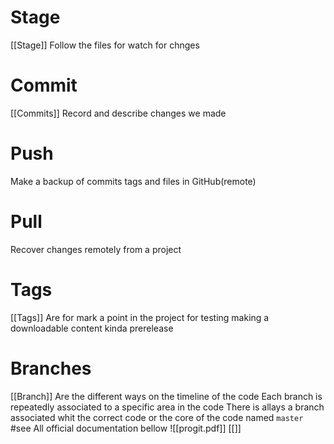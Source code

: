 # Stage
[[Stage]]
Follow the files for watch for chnges 

# Commit
[[Commits]]
Record and describe changes we made 

# Push
Make a backup of commits tags and files in GitHub(remote)

# Pull
Recover changes remotely from a project 

# Tags
[[Tags]]
Are for mark a point in the project for testing making a downloadable content kinda prerelease

# Branches
[[Branch]]
Are the different ways on the timeline of the code
Each branch is repeatedly associated to a specific area in the code 
There is allays a branch associated whit the correct code or the core of the code named `master`   
#see 
All official documentation bellow
![[progit.pdf]]  [[]]